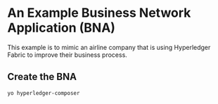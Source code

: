 # An Example Business Network Application (BNA)

This example is to mimic an airline company that is using Hyperledger Fabric to improve their business process.

## Create the BNA
```shell
yo hyperledger-composer

```
